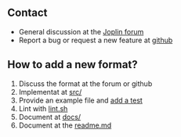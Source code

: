 ## Contact

- General discussion at the [Joplin forum](https://discourse.joplinapp.org/t/jimmy-a-joplin-import-tool/38503)
- Report a bug or request a new feature at [github](https://github.com/marph91/jimmy/issues/new/choose)

## How to add a new format?

1. Discuss the format at the forum or github
2. Implementat at [src/](https://github.com/marph91/jimmy/tree/master/src/formats)
3. Provide an example file and [add a test](https://github.com/marph91/jimmy/blob/master/test/example_commands.sh)
4. Lint with [lint.sh](https://github.com/marph91/jimmy/blob/master/lint.sh)
5. Document at [docs/](https://github.com/marph91/jimmy/tree/master/docs/bundled_formats)
6. Document at the [readme.md](https://github.com/marph91/jimmy/blob/master/readme.md)
